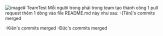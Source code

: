 ![image](https://github.com/Keny7503/TeamTest/assets/95537428/0e7e99f9-e7eb-4fba-86a1-fea8a6791310)# TeamTest
Mỗi người trong phải trong team tạo thành công 1 pull request thêm 1 dòng vào file README.md này như sau: -[Tên]'s commits merged

-Kiên's commits merged
-Đức's commits merged
